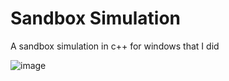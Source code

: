 # Sandbox Simulation
 
A sandbox simulation in c++ for windows that I did

![image](https://github.com/user-attachments/assets/8b360b92-c372-405d-85ef-9c1c8c81e4ac)
